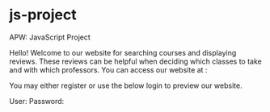# js-project
APW: JavaScript Project

Hello! 
Welcome to our website for searching courses and displaying reviews. These reviews can be helpful when deciding which classes to take and with which professors. You can access our website at :

You may either register or use the below login to preview our website.

User:
Password:
